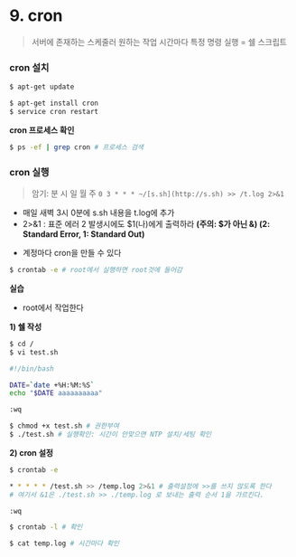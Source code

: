 # 9. cron

> 서버에 존재하는 스케줄러
원하는 작업 시간마다 특정 명령 실행 = 쉘 스크립트
> 

### cron 설치

```bash
$ apt-get update
```

```bash
$ apt-get install cron
$ service cron restart
```

**cron 프로세스 확인**

```bash
$ ps -ef | grep cron # 프로세스 검색
```

### cron 실행

> 암기: 분 시 일 월 주
`0 3 * * * ~/[s.sh](http://s.sh) >> /t.log 2>&1` 
  - 매일 새벽 3시 0분에 s.sh 내용을 t.log에 추가
  - 2>&1 : 표준 에러 2 발생시에도 $1(나)에게 출력하라 **(주의: $가 아닌 &)
(2: Standard Error, 1: Standard Out)**
> 
- 계정마다 cron을 만들 수 있다

```bash
$ crontab -e # root에서 실행하면 root것에 들어감
```

**실습**

- root에서 작업한다

**1) 쉘 작성**

```bash
$ cd /
$ vi test.sh
```

```bash
#!/bin/bash

DATE=`date +%H:%M:%S`
echo "$DATE aaaaaaaaaa"
```

```bash
:wq
```

```bash
$ chmod +x test.sh # 권한부여
$ ./test.sh # 실행확인: 시간이 안맞으면 NTP 설치/세팅 확인
```

**2) cron 설정**

```bash
$ crontab -e
```

```bash
* * * * * /test.sh >> /temp.log 2>&1 # 출력설정에 >>를 쓰지 않도록 한다
# 여기서 &1은 ./test.sh >> ./temp.log 로 보내는 출력 순서 1을 가르킨다.
```

```bash
:wq
```

```bash
$ crontab -l # 확인
```

```bash
$ cat temp.log # 시간마다 확인
```